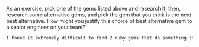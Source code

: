 As an exercise, pick one of the gems listed above and research it;
then, research some alternative gems, and pick the gem that you think
is the next best alternative. How might you justify this choice of best
alternative gem to a senior engineer on your team?

```txt
I found it extremely difficult to find 2 ruby gems that do something so similar you could call one or the other an alternative. I did find Resque interesting though. It was a way to sort of throw a job on a shelf and come back to do it later when it doesn't have to be done right away. It uses a Redis library to store all of these "background jobs". Some of these jobs could be warming caches, counting disk usage, firing of web hooks, or deleting users.
```
